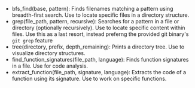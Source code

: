 - bfs_find(base, pattern): Finds filenames matching a pattern using breadth-first search. Use to locate specific files in a directory structure.
- grep(file_path, pattern, recursive): Searches for a pattern in a file or directory (optionally recursively). Use to locate specific content within files. Use this as a last resort, instead preferng the provided git binary's `git grep` feature
- tree(directory, prefix, depth_remaining): Prints a directory tree. Use to visualize directory structures.
- find_function_signatures(file_path, language): Finds function signatures in a file. Use for code analysis.
- extract_function(file_path, signature, language): Extracts the code of a function using its signature. Use to work on specific functions.
